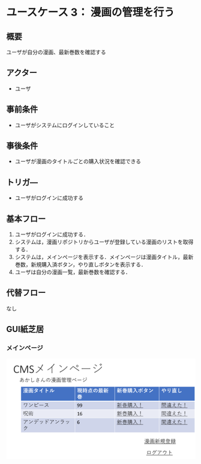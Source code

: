 # ユースケース 3： 漫画の管理を行う

## 概要
ユーザが自分の漫画、最新巻数を確認する

## アクター
- ユーザ

## 事前条件
- ユーザがシステムにログインしていること

## 事後条件
- ユーザが漫画のタイトルごとの購入状況を確認できる

## トリガ―
- ユーザがログインに成功する

## 基本フロー
1. ユーザがログインに成功する．
2. システムは，漫画リポジトリからユーザが登録している漫画のリストを取得する．
3. システムは，メインページを表示する．メインページは漫画タイトル，最新巻数，新規購入済ボタン，やり直しボタンを表示する．
4. ユーザは自分の漫画一覧，最新巻数を確認する．

## 代替フロー

なし

## GUI紙芝居
### メインページ
<img src="img/scr_mainpage.png">
